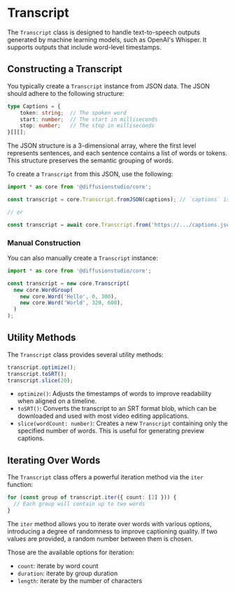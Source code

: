 # Transcript

The `Transcript` class is designed to handle text-to-speech outputs generated by machine learning models, such as OpenAI's Whisper. It supports outputs that include word-level timestamps.

## Constructing a Transcript

You typically create a `Transcript` instance from JSON data. The JSON should adhere to the following structure:

```typescript
type Captions = {
	token: string; 	// The spoken word
	start: number; 	// The start in milliseconds
	stop: number;	// The stop in milliseconds
}[][];
```

The JSON structure is a 3-dimensional array, where the first level represents sentences, and each sentence contains a list of words or tokens. This structure preserves the semantic grouping of words.

To create a `Transcript` from this JSON, use the following:

```typescript
import * as core from '@diffusionstudio/core';

const transcript = core.Transcript.fromJSON(captions); // `captions` is of type Captions

// or

const transcript = await core.Transcript.from('https://.../captions.json'); // to load from a remote JSON file
```

### Manual Construction

You can also manually create a `Transcript` instance:

```typescript
import * as core from '@diffusionstudio/core';

const transcript = new core.Transcript(
  new core.WordGroup(
    new core.Word('Hello', 0, 300),
    new core.Word('World', 320, 600),
  )
);
```

## Utility Methods

The `Transcript` class provides several utility methods:

```typescript
transcript.optimize();
transcript.toSRT();
transcript.slice(20);
```

- `optimize()`: Adjusts the timestamps of words to improve readability when aligned on a timeline.
- `toSRT()`: Converts the transcript to an SRT format blob, which can be downloaded and used with most video editing applications.
- `slice(wordCount: number)`: Creates a new `Transcript` containing only the specified number of words. This is useful for generating preview captions.

## Iterating Over Words

The `Transcript` class offers a powerful iteration method via the `iter` function:

```typescript
for (const group of transcript.iter({ count: [2] })) {
  // Each group will contain up to two words
}
```

The `iter` method allows you to iterate over words with various options, introducing a degree of randomness to improve captioning quality. If two values are provided, a random number between them is chosen.

Those are the available options for iteration:

- `count`: iterate by word count
- `duration`: iterate by group duration
- `length`: iterate by the number of characters
